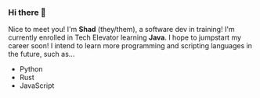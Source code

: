 ### Hi there 👋

<!--
**AmaranthShad/AmaranthShad** is a ✨ _special_ ✨ repository because its `README.md` (this file) appears on your GitHub profile.

Here are some ideas to get you started:

- 🔭 I’m currently working on ...
- 🌱 I’m currently learning ...
- 👯 I’m looking to collaborate on ...
- 🤔 I’m looking for help with ...
- 💬 Ask me about ...
- 📫 How to reach me: ...
- 😄 Pronouns: ...
- ⚡ Fun fact: ...
-->
Nice to meet you! I'm **Shad** (they/them), a software dev in training!
I'm currently enrolled in Tech Elevator learning **Java**. I hope to jumpstart my career soon! I intend to learn more programming and scripting languages in the future, such as...

- Python
- Rust
- JavaScript
